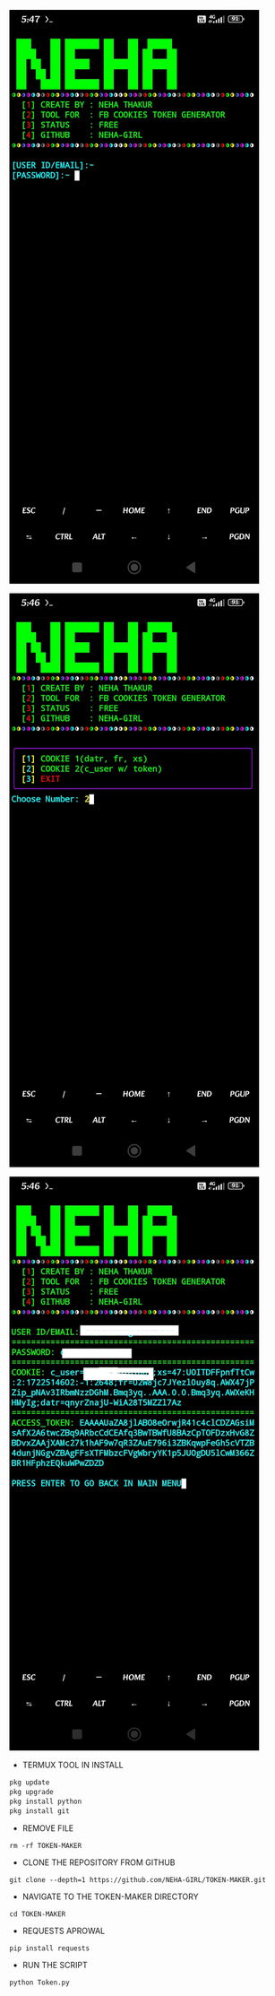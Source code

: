 ![logo](https://github.com/NEHA-GIRL/TOKEN-MAKER/blob/main/NT/Screenshot_2024-08-01-17-47-03-191_com.termux.jpg)

![logo](https://github.com/NEHA-GIRL/TOKEN-MAKER/blob/main/NT/Screenshot_2024-08-01-17-46-37-282_com.termux.jpg)

![logo](https://github.com/NEHA-GIRL/TOKEN-MAKER/blob/main/NT/IMG_20240801_175003.jpg)

* TERMUX TOOL IN INSTALL 

```bash
pkg update 
pkg upgrade
pkg install python
pkg install git

```
* REMOVE FILE
```
rm -rf TOKEN-MAKER
```
* CLONE THE REPOSITORY FROM GITHUB
```
git clone --depth=1 https://github.com/NEHA-GIRL/TOKEN-MAKER.git
```
* NAVIGATE TO THE TOKEN-MAKER DIRECTORY

```
cd TOKEN-MAKER 
```
* REQUESTS APROWAL
```
pip install requests
```
* RUN THE SCRIPT

```
python Token.py
```
